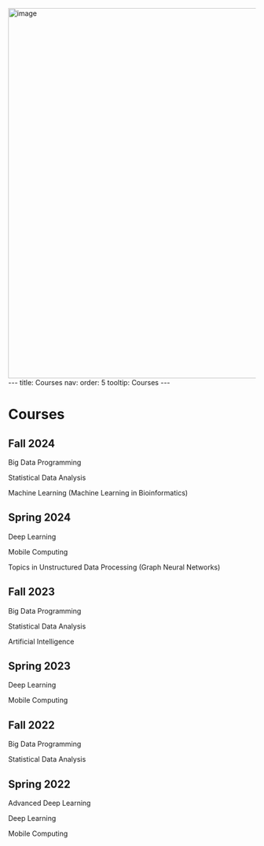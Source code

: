 <img width="752" alt="image" src="https://github.com/user-attachments/assets/5f42e7d0-3864-4fd7-9980-610b6b97094d">
---
title: Courses
nav:
  order: 5
  tooltip: Courses
---

# Courses
## Fall 2024
Big Data Programming

Statistical Data Analysis

Machine Learning (Machine Learning in Bioinformatics)
## Spring 2024

Deep Learning

Mobile Computing

Topics in Unstructured Data Processing (Graph Neural Networks)
## Fall 2023

Big Data Programming

Statistical Data Analysis

Artificial Intelligence
## Spring 2023

Deep Learning

Mobile Computing

## Fall 2022

Big Data Programming

Statistical Data Analysis

## Spring 2022

Advanced Deep Learning

Deep Learning

Mobile Computing


